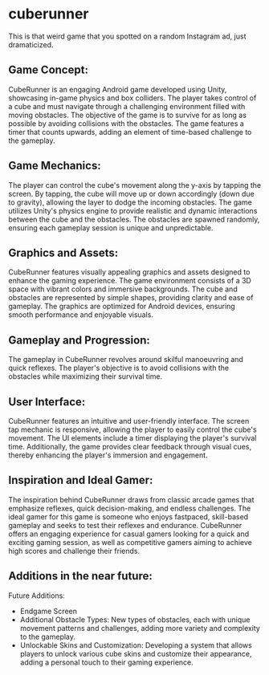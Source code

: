 # cuberunner
This is that weird game that you spotted on a random Instagram ad, just dramaticized. 

## Game Concept:
CubeRunner is an engaging Android game developed using Unity, showcasing in-game physics and box colliders. The player takes control of a cube and must navigate through a challenging environment filled with moving obstacles. The objective of the game is to survive for as long as possible by avoiding collisions with the obstacles. The game features a timer that counts upwards, adding an element of time-based challenge to the gameplay. 
## Game Mechanics:
The player can control the cube's movement along the y-axis by tapping the screen. By tapping, the cube will move up or down accordingly (down due to gravity), allowing the layer to dodge the incoming obstacles. The game utilizes Unity's physics engine to provide realistic and dynamic interactions between the cube and the obstacles. The obstacles are spawned randomly, ensuring each gameplay session is unique and unpredictable.
## Graphics and Assets:
CubeRunner features visually appealing graphics and assets designed to enhance the gaming experience. The game environment consists of a 3D space with vibrant colors and immersive backgrounds. The cube and obstacles are represented by simple shapes, providing clarity and ease of gameplay. The graphics are optimized for Android devices, ensuring smooth performance and enjoyable visuals.
## Gameplay and Progression:
The gameplay in CubeRunner revolves around skilful manoeuvring and quick reflexes. The player's objective is to avoid collisions with the obstacles while maximizing their survival time. 
## User Interface:
CubeRunner features an intuitive and user-friendly interface. The screen tap mechanic is responsive, allowing the player to easily control the cube's movement. The UI elements include a timer displaying the player's survival time. Additionally, the game provides clear feedback through visual cues, thereby enhancing the player's immersion and engagement.
## Inspiration and Ideal Gamer:
The inspiration behind CubeRunner draws from classic arcade games that emphasize reflexes, quick decision-making, and endless challenges. The ideal gamer for this game is someone who enjoys fastpaced, skill-based gameplay and seeks to test their reflexes and endurance. CubeRunner offers an engaging experience for casual gamers looking for a quick and exciting gaming session, as well as competitive gamers aiming to achieve high scores and challenge their friends. 
## Additions in the near future:
Future Additions:
- Endgame Screen
- Additional Obstacle Types: New types of obstacles, each with unique movement patterns and challenges, adding more variety and complexity to the gameplay.
- Unlockable Skins and Customization: Developing a system that allows players to unlock various cube skins and customize their appearance, adding a personal touch to their gaming experience. 
